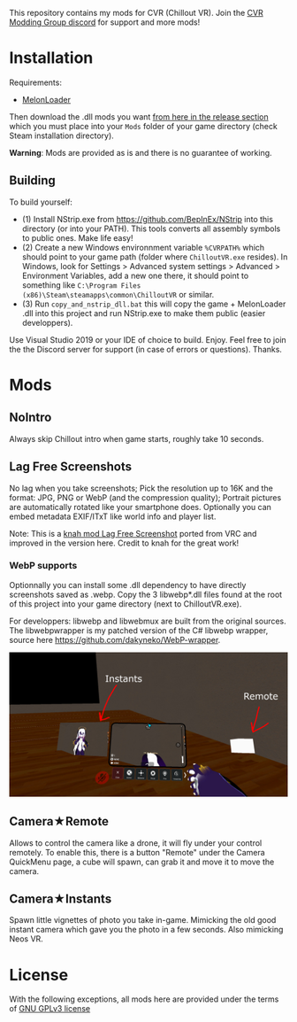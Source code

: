 This repository contains my mods for CVR (Chillout VR). Join the [CVR Modding Group discord](https://discord.gg/gbvQpNhB) for support and more mods!

# Installation

Requirements:
- [MelonLoader](https://github.com/LavaGang/MelonLoader#how-to-use-the-installer)

Then download the .dll mods you want [from here in the release section](https://github.com/dakyneko/DakyModsCVR/releases) which you must place into your `Mods` folder of your game directory (check Steam installation directory).

**Warning**: Mods are provided as is and there is no guarantee of working.

## Building
To build yourself:

 - (1) Install NStrip.exe from https://github.com/BepInEx/NStrip into this directory (or into your PATH). This tools converts all assembly symbols to public ones. Make life easy!
 - (2) Create a new Windows environnment variable `%CVRPATH%` which should point to your game path (folder where `ChilloutVR.exe` resides). In Windows, look for Settings > Advanced system settings > Advanced > Environment Variables, add a new one there, it should point to something like `C:\Program Files (x86)\Steam\steamapps\common\ChilloutVR` or similar.
 - (3) Run `copy_and_nstrip_dll.bat` this will copy the game + MelonLoader .dll into this project and run NStrip.exe to make them public (easier developpers).

Use Visual Studio 2019 or your IDE of choice to build. Enjoy. Feel free to join the the Discord server for support (in case of errors or questions). Thanks.

# Mods

## NoIntro

Always skip Chillout intro when game starts, roughly take 10 seconds.

## Lag Free Screenshots
No lag when you take screenshots; Pick the resolution up to 16K and the format: JPG, PNG or WebP (and the compression quality); Portrait pictures are automatically rotated like your smartphone does. Optionally you can embed metadata EXIF/ITxT like world info and player list.

Note: This is a [knah mod Lag Free Screenshot](https://github.com/knah/VRCMods) ported from VRC and improved in the version here. Credit to knah for the great work!

### WebP supports

Optionnally you can install some .dll dependency to have directly screenshots saved as .webp. Copy the 3 libwebp\*.dll files found at the root of this project into your game directory (next to ChilloutVR.exe).

For developpers: libwebp and libwebmux are built from the original sources. The libwebpwrapper is my patched version of the C# libwebp wrapper, source here <https://github.com/dakyneko/WebP-wrapper>.

![screenshot](dakymods1.jpg?raw=true "Camera Instants and Remote")

## Camera★Remote

Allows to control the camera like a drone, it will fly under your control remotely. To enable this, there is a button "Remote" under the Camera QuickMenu page, a cube will spawn, can grab it and move it to move the camera.

## Camera★Instants

Spawn little vignettes of photo you take in-game. Mimicking the old good instant camera which gave you the photo in a few seconds. Also mimicking Neos VR.


# License
With the following exceptions, all mods here are provided under the terms of [GNU GPLv3 license](LICENSE)
